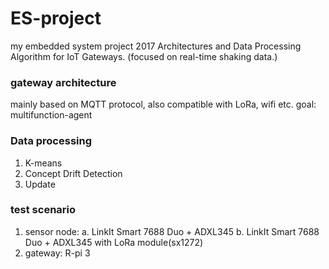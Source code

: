 # ES-project
my embedded system project 2017
Architectures and Data Processing Algorithm for IoT Gateways.
(focused on real-time shaking data.)

### gateway architecture
mainly based on MQTT protocol,
also compatible with LoRa, wifi etc.
goal: multifunction-agent

### Data processing
1. K-means
2. Concept Drift Detection
3. Update

### test scenario
1. sensor node: 
  a. LinkIt Smart 7688 Duo + ADXL345 
  b. LinkIt Smart 7688 Duo + ADXL345 with LoRa module(sx1272)
2. gateway: R-pi 3
